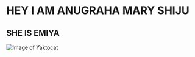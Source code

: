 # HEY I AM ANUGRAHA MARY SHIJU
## SHE IS EMIYA
![Image of Yaktocat](https://octodex.github.com/images/yaktocat.png)
